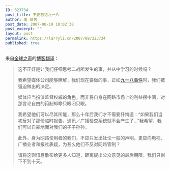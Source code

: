 ```yaml
---
ID: 323734
post_title: 不要忘记九一八
author: 南 靖男
post_date: 2007-08-19 18:02:38
post_excerpt: ""
layout: post
permalink: https://larryli.cn/2007/08/323734
published: true
---
```

来自<a href="http://zh.globalvoicesonline.org/hans/" title="世界正在倾诉，你听见了吗？">全球之声</a>的<a href="http://zh.globalvoicesonline.org/hans/2007/08/18/584/" title="日本：为网路管制发起辩论，却无人跟进">博客翻译</a>：
<blockquote>这不正好是让我们仔细思考二战所发生的事，并从中学习的时候吗？

我希望媒体公司能够瞭解，我们现在要做的事，正如<a href="http://zh.wikipedia.org/wiki/%E4%B9%9D%E4%B8%80%E5%85%AB%E4%BA%8B%E8%AE%8A" title="九一八事变">九一八事件</a>时，我们被强迫做出的决定。

媒体应当扮演监督权威的角色，而非将自身在网路市场上的利益摆中间，对那言论自由的箝制却睁只眼闭只眼。

我希望他们可以尽其所能，那么十年后我们才不需要忏悔道：“如果我们当初反对了那份临时报告，通讯／广播检查系统就不会产生了…”我希望，我们可以自豪地面对我们的子子孙孙。

此外，身为网路使用者的我们，不应只发出社论一般的声明，更应向电视、广播业者和报社质疑，为甚么他们不反对网路管制？

请将这则讯息散布给更多人知道，距离提出公众意见的最后期限，我们只剩下不到十天。</blockquote>